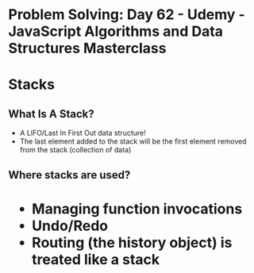 # Problem Solving: Day 62 - Udemy - JavaScript Algorithms and Data Structures Masterclass

<h1>Stacks</h1>

<h2>What Is A Stack?</h2>

- A LIFO/Last In First Out data structure!
- The last element added to the stack will be the first element removed from the stack (collection of data)

<h2>Where stacks are used?<h1>

- Managing function invocations
- Undo/Redo
- Routing (the history object) is treated like a stack
